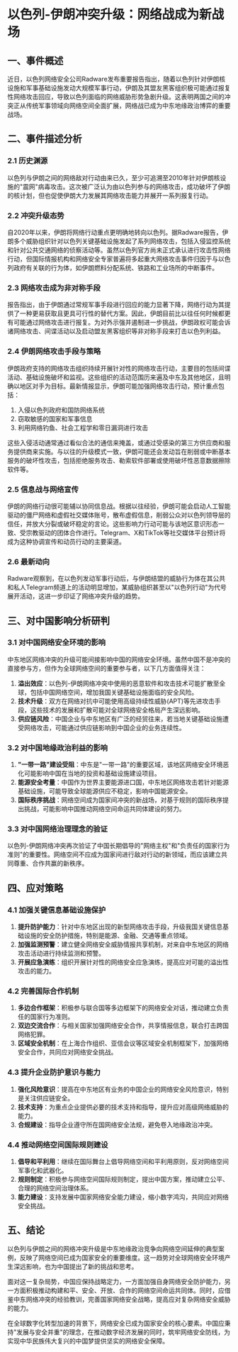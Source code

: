  # 以色列-伊朗冲突升级：网络战成为新战场

## 一、事件概述

近日，以色列网络安全公司Radware发布重要报告指出，随着以色列针对伊朗核设施和军事基础设施发动大规模军事行动，伊朗及其盟友黑客组织极可能通过报复性网络攻击回应，导致以色列面临的网络威胁形势急剧升级。这表明两国之间的冲突正从传统军事领域向网络空间全面扩展，网络战已成为中东地缘政治博弈的重要战场。

## 二、事件描述分析

### 2.1 历史渊源

以色列与伊朗之间的网络敌对行动由来已久，至少可追溯至2010年针对伊朗核设施的"震网"病毒攻击。这次被广泛认为由以色列参与的网络攻击，成功破坏了伊朗的核计划，但也促使伊朗大力发展其网络攻击能力并展开一系列报复行动。

### 2.2 冲突升级态势

自2020年以来，伊朗将网络行动重点更明确地转向以色列。据Radware报告，伊朗多个威胁组织针对以色列关键基础设施发起了系列网络攻击，包括入侵监控系统和针对公共交通网络的侦察活动等。虽然以色列官方尚未正式承认进行攻击性网络行动，但国际情报机构和网络安全专家普遍将多起重大网络攻击事件归因于与以色列政府有关联的行为体，如伊朗燃料分配系统、铁路和工业场所的中断事件。

### 2.3 网络攻击成为非对称手段

报告指出，由于伊朗通过常规军事手段进行回应的能力显著下降，网络行动为其提供了一种更易获取且更具可行性的替代方案。因此，伊朗目前比以往任何时候都更有可能通过网络攻击进行报复。为对外示强并遏制进一步挑战，伊朗政权可能会诉诸网络攻击、间谍活动以及启动盟友黑客组织等非对称手段来打击以色列利益。

### 2.4 伊朗网络攻击手段与策略

伊朗政府支持的网络攻击组织持续开展针对性的网络攻击行动，主要目的包括间谍活动、基础设施破坏和监视。这些组织的活动范围历来遍及中东及其他地区，且明确以地区对手为目标。最新情报显示，伊朗可能加强网络攻击行动，预计重点包括：

1. 入侵以色列政府和国防网络系统
2. 窃取敏感的国家和军事信息
3. 利用网络钓鱼、社会工程学和零日漏洞进行攻击

这些入侵活动通常通过看似合法的通信来掩盖，或通过受感染的第三方供应商和服务提供商来实施。与以往的升级模式一致，伊朗可能还会发动旨在削弱或中断基本服务的破坏性攻击，包括拒绝服务攻击、勒索软件部署或使用破坏性恶意数据擦除软件等。

### 2.5 信息战与网络宣传

伊朗的网络行动很可能辅以协同信息战。根据以往经验，伊朗可能会启动人工智能驱动的僵尸网络和虚假社交媒体账号，散布虚假信息，削弱公众对以色列领导层的信任，并放大分裂或破坏稳定的言论。这些影响力行动可能与该地区意识形态一致、受宗教驱动的团体合作进行。Telegram、X和TikTok等社交媒体平台预计将成为这种协调宣传和动员行动的主要渠道。

### 2.6 最新动向

Radware观察到，在以色列发动军事行动后，与伊朗结盟的威胁行为体在其公共和私人Telegram频道上的活动明显增加，某威胁组织甚至以"以色列行动"为代号展开活动，这进一步印证了网络冲突升级的趋势。

## 三、对中国影响分析研判

### 3.1 对中国网络安全环境的影响

中东地区网络冲突的升级可能间接影响中国的网络安全环境。虽然中国不是冲突的直接参与方，但作为全球网络空间的重要参与者，以下几方面值得关注：

1. **溢出效应**：以色列-伊朗网络冲突中使用的恶意软件和攻击技术可能扩散至全球，包括中国网络空间，增加我国关键基础设施面临的安全风险。
2. **技术升级**：双方在网络对抗中可能使用高级持续性威胁(APT)等先进攻击手段，这些技术的发展和扩散可能对全球网络安全格局产生深远影响。
3. **供应链风险**：中国企业与中东地区有广泛的经贸往来，若当地关键基础设施遭受网络攻击，可能通过供应链影响到中国企业的业务连续性。

### 3.2 对中国地缘政治利益的影响

1. **"一带一路"建设受阻**：中东是"一带一路"的重要区域，该地区网络安全环境恶化可能影响中国在当地的投资和基础设施建设项目。
2. **能源安全考量**：中国作为世界主要能源进口国，中东地区网络攻击若针对能源基础设施，可能导致全球能源供应不稳定，影响中国能源安全。
3. **国际秩序挑战**：网络空间成为国家间冲突的新战场，对基于规则的国际秩序提出挑战，可能影响中国推动网络空间命运共同体建设的努力。

### 3.3 对中国网络治理理念的验证

以色列-伊朗网络冲突再次验证了中国长期倡导的"网络主权"和"负责任的国家行为准则"的重要性。网络空间不应成为国家间进行敌对行动的新领域，而应该建立共同尊重、合作共赢的新秩序。

## 四、应对策略

### 4.1 加强关键信息基础设施保护

1. **提升防护能力**：针对中东地区出现的新型网络攻击手段，升级我国关键信息基础设施的安全防护措施，特别是能源、金融、交通等重点领域。
2. **加强监测预警**：建立健全网络安全威胁情报共享机制，对来自中东地区的网络攻击活动进行持续监测和预警。
3. **开展应急演练**：组织开展针对性的网络安全应急演练，提高应对可能的溢出性攻击的能力。

### 4.2 完善国际合作机制

1. **多边合作框架**：积极参与联合国等多边框架下的网络安全对话，推动建立负责任的国家行为准则。
2. **双边交流合作**：与相关国家加强网络安全合作，共享情报信息，联合打击跨国网络犯罪。
3. **区域安全机制**：在上海合作组织、亚信会议等区域安全机制框架下，加强网络安全合作，共同应对网络安全挑战。

### 4.3 提升企业防护意识与能力

1. **强化风险意识**：提高在中东地区有业务的中国企业的网络安全风险意识，特别是关注供应链安全。
2. **技术支持**：为重点企业提供必要的技术支持和指导，提升应对高级网络威胁的能力。
3. **合规建设**：指导企业遵守所在国网络安全法规，避免卷入地缘政治冲突。

### 4.4 推动网络空间国际规则建设

1. **倡导和平利用**：继续在国际舞台上倡导网络空间和平利用原则，反对网络空间军事化和武器化。
2. **规则制定**：积极参与网络空间国际规则制定，提出中国方案，推动建立公平、合理的网络空间治理体系。
3. **能力建设**：支持发展中国家网络安全能力建设，缩小数字鸿沟，共同应对网络安全挑战。

## 五、结论

以色列与伊朗之间的网络冲突升级是中东地缘政治竞争向网络空间延伸的典型案例，反映了网络空间已成为国家安全的重要维度。这一趋势对全球网络安全环境产生深远影响，也为中国提出了新的挑战和思考。

面对这一复杂局势，中国应保持战略定力，一方面加强自身网络安全防护能力，另一方面积极推动构建和平、安全、开放、合作的网络空间命运共同体。同时，应借鉴中东网络冲突的经验教训，完善国家网络安全战略，提高应对复杂网络安全威胁的能力。

在全球数字化转型加速的背景下，网络安全已成为国家安全的核心要素。中国应秉持"发展与安全并重"的理念，在推动数字经济发展的同时，筑牢网络安全防线，为实现中华民族伟大复兴的中国梦提供坚实的网络安全保障。